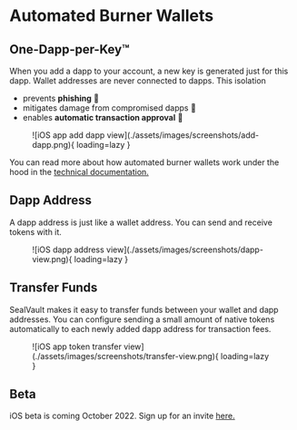 # Automated Burner Wallets

## One-Dapp-per-Key&trade;

When you add a dapp to your account, a new key is generated just for this dapp.
Wallet addresses are never connected to dapps.  This isolation

- prevents **phishing** &#127907;
- mitigates damage from compromised dapps &#129399;
- enables **automatic transaction approval** &#129395;

<figure markdown>
![iOS app add dapp view](./assets/images/screenshots/add-dapp.png){ loading=lazy }
</figure>

You can read more about how automated burner wallets work under the hood in the
[technical documentation.](./dev-docs/design/one-dapp-per-key.md)

## Dapp Address

A dapp address is just like a wallet address. You can send and receive tokens with it.

<figure markdown>
![iOS dapp address view](./assets/images/screenshots/dapp-view.png){ loading=lazy }
</figure>

## Transfer Funds

SealVault makes it easy to transfer funds between your wallet and dapp
addresses. You can configure sending a small amount of native tokens
automatically to each newly added dapp address for transaction fees.

<figure markdown>
![iOS app token transfer view](./assets/images/screenshots/transfer-view.png){ loading=lazy }
</figure>

## Beta

iOS beta is coming October 2022. Sign up for an invite [here.](https://76u1o4gk7en.typeform.com/to/DxKsEMKM)
